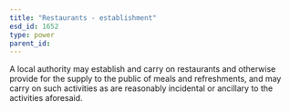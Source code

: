 ```yaml
---
title: "Restaurants - establishment"
esd_id: 1652
type: power
parent_id:  
---
```


A local authority may establish and carry on restaurants and otherwise provide for the supply to the public of meals and refreshments, and may carry on such activities as are reasonably incidental or ancillary to the activities aforesaid.

